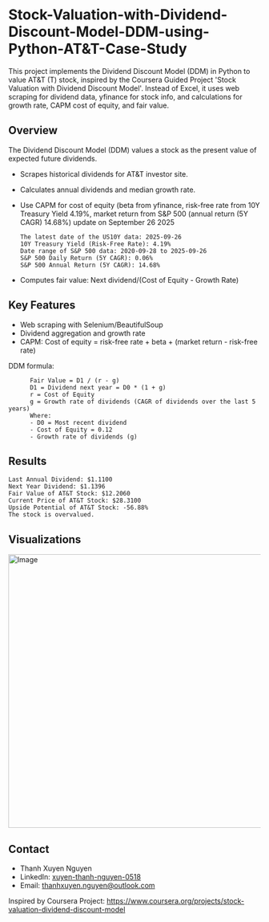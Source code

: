 # Stock-Valuation-with-Dividend-Discount-Model-DDM-using-Python-AT&T-Case-Study
This project implements the Dividend Discount Model (DDM) in Python to value AT&amp;T (T) stock, inspired by the Coursera Guided Project 'Stock Valuation with Dividend Discount Model'. Instead of Excel, it uses web scraping for dividend data, yfinance for stock info, and calculations for growth rate, CAPM cost of equity, and fair value.

## Overview
The Dividend Discount Model (DDM) values a stock as the present value of expected future dividends.
- Scrapes historical dividends for AT&T investor site.
- Calculates annual dividends and median growth rate.
- Use CAPM for cost of equity (beta from yfinance, risk-free rate from 10Y Treasury Yield 4.19%, market return from S&P 500 (annual return (5Y CAGR) 14.68%) update on September 26 2025

      The latest date of the US10Y data: 2025-09-26
      10Y Treasury Yield (Risk-Free Rate): 4.19%
      Date range of S&P 500 data: 2020-09-28 to 2025-09-26
      S&P 500 Daily Return (5Y CAGR): 0.06%
      S&P 500 Annual Return (5Y CAGR): 14.68%

- Computes fair value: Next dividend/(Cost of Equity - Growth Rate)

## Key Features
- Web scraping with Selenium/BeautifulSoup
- Dividend aggregation and growth rate
- CAPM: Cost of equity = risk-free rate + beta + (market return - risk-free rate)

DDM formula: 

          Fair Value = D1 / (r - g)
          D1 = Dividend next year = D0 * (1 + g)
          r = Cost of Equity
          g = Growth rate of dividends (CAGR of dividends over the last 5 years)
          Where:
          - D0 = Most recent dividend
          - Cost of Equity = 0.12
          - Growth rate of dividends (g)

## Results
    Last Annual Dividend: $1.1100
    Next Year Dividend: $1.1396
    Fair Value of AT&T Stock: $12.2060
    Current Price of AT&T Stock: $28.3100
    Upside Potential of AT&T Stock: -56.88%
    The stock is overvalued.

## Visualizations

<img width="842" height="545" alt="Image" src="https://github.com/user-attachments/assets/570f547a-2f78-4e22-bda9-71bfacc2c604" />

## Contact
- Thanh Xuyen Nguyen
- LinkedIn: [xuyen-thanh-nguyen-0518](https://www.linkedin.com/in/xuyen-thanh-nguyen-0518/)
- Email: thanhxuyen.nguyen@outlook.com

Inspired by Coursera Project: https://www.coursera.org/projects/stock-valuation-dividend-discount-model
